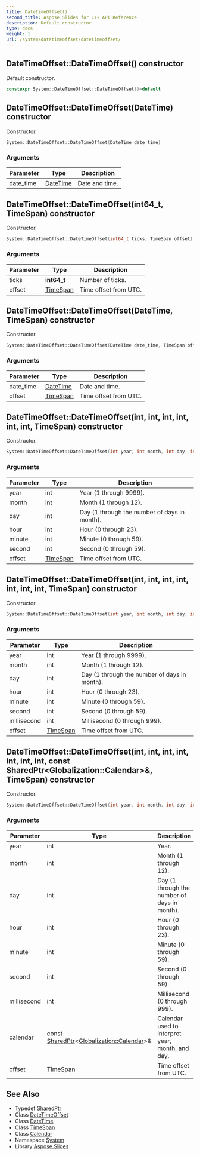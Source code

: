 ```yaml
---
title: DateTimeOffset()
second_title: Aspose.Slides for C++ API Reference
description: Default constructor.
type: docs
weight: 1
url: /system/datetimeoffset/datetimeoffset/
---
```

## DateTimeOffset::DateTimeOffset() constructor


Default constructor.

```cpp
constexpr System::DateTimeOffset::DateTimeOffset()=default
```

## DateTimeOffset::DateTimeOffset(DateTime) constructor


Constructor.

```cpp
System::DateTimeOffset::DateTimeOffset(DateTime date_time)
```


### Arguments

| Parameter | Type | Description |
| --- | --- | --- |
| date_time | [DateTime](../../datetime/) | Date and time. |

## DateTimeOffset::DateTimeOffset(int64_t, TimeSpan) constructor


Constructor.

```cpp
System::DateTimeOffset::DateTimeOffset(int64_t ticks, TimeSpan offset)
```


### Arguments

| Parameter | Type | Description |
| --- | --- | --- |
| ticks | **int64_t** | Number of ticks. |
| offset | [TimeSpan](../../timespan/) | Time offset from UTC. |

## DateTimeOffset::DateTimeOffset(DateTime, TimeSpan) constructor


Constructor.

```cpp
System::DateTimeOffset::DateTimeOffset(DateTime date_time, TimeSpan offset)
```


### Arguments

| Parameter | Type | Description |
| --- | --- | --- |
| date_time | [DateTime](../../datetime/) | Date and time. |
| offset | [TimeSpan](../../timespan/) | Time offset from UTC. |

## DateTimeOffset::DateTimeOffset(int, int, int, int, int, int, TimeSpan) constructor


Constructor.

```cpp
System::DateTimeOffset::DateTimeOffset(int year, int month, int day, int hour, int minute, int second, TimeSpan offset)
```


### Arguments

| Parameter | Type | Description |
| --- | --- | --- |
| year | int | Year (1 through 9999). |
| month | int | Month (1 through 12). |
| day | int | Day (1 through the number of days in month). |
| hour | int | Hour (0 through 23). |
| minute | int | Minute (0 through 59). |
| second | int | Second (0 through 59). |
| offset | [TimeSpan](../../timespan/) | Time offset from UTC. |

## DateTimeOffset::DateTimeOffset(int, int, int, int, int, int, int, TimeSpan) constructor


Constructor.

```cpp
System::DateTimeOffset::DateTimeOffset(int year, int month, int day, int hour, int minute, int second, int millisecond, TimeSpan offset)
```


### Arguments

| Parameter | Type | Description |
| --- | --- | --- |
| year | int | Year (1 through 9999). |
| month | int | Month (1 through 12). |
| day | int | Day (1 through the number of days in month). |
| hour | int | Hour (0 through 23). |
| minute | int | Minute (0 through 59). |
| second | int | Second (0 through 59). |
| millisecond | int | Millisecond (0 through 999). |
| offset | [TimeSpan](../../timespan/) | Time offset from UTC. |

## DateTimeOffset::DateTimeOffset(int, int, int, int, int, int, int, const SharedPtr\<Globalization::Calendar\>\&, TimeSpan) constructor


Constructor.

```cpp
System::DateTimeOffset::DateTimeOffset(int year, int month, int day, int hour, int minute, int second, int millisecond, const SharedPtr<Globalization::Calendar> &calendar, TimeSpan offset)
```


### Arguments

| Parameter | Type | Description |
| --- | --- | --- |
| year | int | Year. |
| month | int | Month (1 through 12). |
| day | int | Day (1 through the number of days in month). |
| hour | int | Hour (0 through 23). |
| minute | int | Minute (0 through 59). |
| second | int | Second (0 through 59). |
| millisecond | int | Millisecond (0 through 999). |
| calendar | const [SharedPtr](../../sharedptr/)\<[Globalization::Calendar](../../../system.globalization/calendar/)\>\& | Calendar used to interpret year, month, and day. |
| offset | [TimeSpan](../../timespan/) | Time offset from UTC. |

## See Also

* Typedef [SharedPtr](../../sharedptr/)
* Class [DateTimeOffset](../)
* Class [DateTime](../../datetime/)
* Class [TimeSpan](../../timespan/)
* Class [Calendar](../../../system.globalization/calendar/)
* Namespace [System](../../)
* Library [Aspose.Slides](../../../)